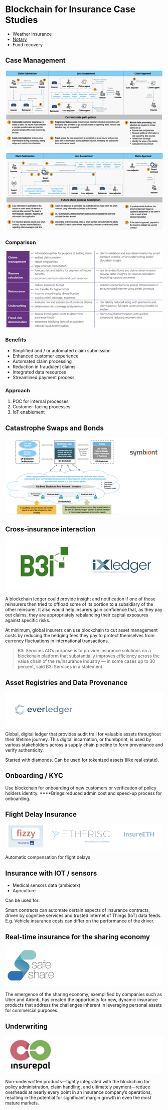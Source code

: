 # Blockchain for Insurance Case Studies

* Weather insurance
* [Notary](../case-studies/notarization-platform.md)
* Fund recovery

## Case Management

![Now](../.gitbook/assets/image%20%2874%29.png)



![With Blockchain](../.gitbook/assets/image%20%2815%29.png)



### Comparison

![](../.gitbook/assets/image%20%2884%29.png)

### Benefits

* Simplified and / or automated claim submission
* Enhanced customer experience
* Automated claim processing
* Reduction in fraudulent claims
* Integrated data resources
* Streamlined payment process

### Approach

1. POC for internal processes
2. Customer-facing processes
3. IoT enablement

## Catastrophe Swaps and Bonds

![](../.gitbook/assets/image%20%2822%29.png)

## Cross-insurance interaction

![](../.gitbook/assets/image%20%2836%29.png)

A blockchain ledger could provide insight and notification if one of those reinsurers then tried to offload some of its portion to a subsidiary of the other reinsurer. It also would help insurers gain confidence that, as they pay out claims, they are appropriately rebalancing their capital exposures against specific risks.

At minimum, global insurers can use blockchain to cut asset management costs by reducing the hedging fees they pay to protect themselves from currency fluctuations in international transactions.

> B3i Services AG’s purpose is to provide insurance solutions on a blockchain platform that substantially improves efficiency across the value chain of the re/insurance industry — in some cases up to 30 percent, said B3i Services in a statement.

## **Asset Registries and Data Provenance**

![](../.gitbook/assets/image%20%2833%29.png)

Global, digital ledger that provides audit trail for valuable assets throughout their lifetime journey. This digital incarnation, or thumbprint, is used by various stakeholders across a supply chain pipeline to form provenance and verify authenticity.

Started with diamonds. Can be used for tokenized assets \(like real estate\).

## **Onboarding / KYC**

Use blockchain for onboarding of new customers or verification of policy holders identity. ****Brings reduced admin cost and speed-up process for onboarding.

## **Flight Delay Insurance**

![](../.gitbook/assets/image%20%2875%29.png)

Automatic compensation for flight delays

## **Insurance with IOT / sensors**

* Medical sensors data \(ambiotex\)
* Agriculture

Can be used for:

Smart contracts can automate certain aspects of insurance contracts, driven by cognitive services and trusted Internet of Things \(IoT\) data feeds. E.g. Vehicle insurance costs can differ on the performance of the driver.

## **Real-time insurance for the sharing economy**

![](../.gitbook/assets/image%20%2824%29.png)

The emergence of the sharing economy, exemplified by companies such as Uber and Airbnb, has created the opportunity for new, dynamic insurance products that address the challenges inherent in leveraging personal assets for commercial purposes.

## **Underwriting**

![](../.gitbook/assets/image%20%2867%29.png)

Non-underwritten products—tightly integrated with the blockchain for policy administration, claim handling, and ultimately payment—reduce overheads at nearly every point in an insurance company’s operations, resulting in the potential for significant margin growth in even the most mature markets.

